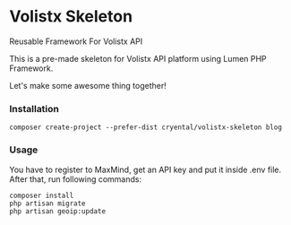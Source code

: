 # Volistx Skeleton
Reusable Framework For Volistx API

This is a pre-made skeleton for Volistx API platform using Lumen PHP Framework.

Let's make some awesome thing together!

### Installation
```
composer create-project --prefer-dist cryental/volistx-skeleton blog
```

### Usage
You have to register to MaxMind, get an API key and put it inside .env file.
After that, run following commands:

```
composer install
php artisan migrate
php artisan geoip:update
```
